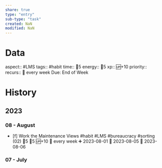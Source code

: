 ```yaml
---
share: true
type: "entry"
sub-type: "task"
created: NaN 
modified: NaN
---
```

# Data
aspect:: #LMS 
tags:: #habit
time:: 🍅5
energy:: 🥄5
xp:: 🆙+10
priority:: 
recurs:: 🔁 every week
Due: End of Week
# History
## 2023
### 08 - August
- [f] Work the Maintenance Views #habit #LMS #bureaucracy #sorting (02) 🍅5 🥄5 🆙+10 🔁 every week ➕ 2023-08-01 🛫 2023-08-05 📅 2023-08-06
### 07 - July





